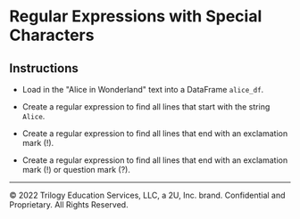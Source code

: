 # Regular Expressions with Special Characters

## Instructions

* Load in the "Alice in Wonderland" text into a DataFrame `alice_df`.

* Create a regular expression to find all lines that start with the string `Alice`.

* Create a regular expression to find all lines that end with an exclamation mark (!).

* Create a regular expression to find all lines that end with an exclamation mark (!) or question mark (?).

---

© 2022 Trilogy Education Services, LLC, a 2U, Inc. brand.  Confidential and Proprietary.  All Rights Reserved.